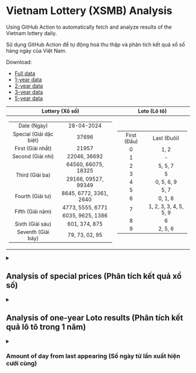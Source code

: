 # Vietnam Lottery (XSMB) Analysis

Using GitHub Action to automatically fetch and analyze results of the Vietnam lottery daily.

Sử dụng GitHub Action để tự động hoá thu thập và phân tích kết quả xổ số hàng ngày của Việt Nam.

Download:

* [Full data](https://raw.githubusercontent.com/khiemdoan/vietnam-lottery-xsmb-analysis/main/results/xsmb.csv)
* [1-year data](https://raw.githubusercontent.com/khiemdoan/vietnam-lottery-xsmb-analysis/main/results/xsmb_1_year.csv)
* [2-year data](https://raw.githubusercontent.com/khiemdoan/vietnam-lottery-xsmb-analysis/main/results/xsmb_2_year.csv)
* [3-year data](https://raw.githubusercontent.com/khiemdoan/vietnam-lottery-xsmb-analysis/main/results/xsmb_3_year.csv)
* [5-year data](https://raw.githubusercontent.com/khiemdoan/vietnam-lottery-xsmb-analysis/main/results/xsmb_5_year.csv)

| Lottery (Xổ số) | Loto (Lô tô) |
| :------------: | :----------: |
| <table><tr><td>Date (Ngày)</td><td>28-04-2024</td></tr><tr><td>Special (Giải dặc biệt)</td><td>37696</td></tr><tr><td>First (Giải nhất)</td><td>21957</td></tr><tr><td>Second (Giải nhì)</td><td>22046, 36692</td></tr><tr><td rowspan="2">Third (Giải ba)</td><td>64560, 66075, 18325</td></tr><tr><td>29166, 09527, 99349</td></tr><tr><td>Fourth (Giải tư)</td><td>8645, 6772, 3361, 2640</td></tr><tr><td rowspan="2">Fifth (Giải năm)</td><td>4773, 5555, 6771</td></tr><tr><td>6035, 9625, 1386</td></tr><tr><td>Sixth (Giải sáu)</td><td>601, 374, 875</td></tr><tr><td>Seventh (Giải bảy)</td><td>79, 73, 02, 95</td></tr></table> | <table><tr><td>First (Đầu)</td><td>Last (Đuôi)</td></tr><tr><td>0</td><td>1, 2</td></tr><tr><td>1</td><td>-</td></tr><tr><td>2</td><td>5, 5, 7</td></tr><tr><td>3</td><td>5</td></tr><tr><td>4</td><td>0, 5, 6, 9</td></tr><tr><td>5</td><td>5, 7</td></tr><tr><td>6</td><td>0, 1, 6</td></tr><tr><td>7</td><td>1, 2, 3, 3, 4, 5, 5, 9</td></tr><tr><td>8</td><td>6</td></tr><tr><td>9</td><td>2, 5, 6</td></tr></table> |

<details>
  <summary><h2>Analysis of special prices (Phân tích kết quả xổ số)</h2></summary>
  <h3>Amount of day from last appearing (Số ngày từ lần xuất hiện cuối cùng)</h3>

  ![Delta](images/special_delta.jpg)

  <h3>Top 10 amount of day from last appearing (Top 10 số lâu chưa xuất hiện)</h3>

  ![Delta top 10](images/special_delta_top_10.jpg)
</details>

<details>
  <summary><h2>Analysis of one-year Loto results (Phân tích kết quả lô tô trong 1 năm)</h2></summary>

  Max: 130. Min: 73.

  Mean: 97.74. Standard deviation: 9.87.

  <h3>Detail (Chi tiết)</h3>

  ![Detail](images/heatmap.jpg)

  <h3>Top 10</h3>

  ![Top 10](images/top-10.jpg)

  <h3>Distribution (Phân bổ)</h3>

  ![Distribution](images/distribution.jpg)
</details>

<details>
  <summary><h3>Amount of day from last appearing (Số ngày từ lần xuất hiện cưới cùng)</h2></summary>

  ![Delta](images/delta.jpg)

  <h3>Top 10 amount of day from last appearing (Top 10 số lâu chưa xuất hiện)</h3>

  ![Delta top 10](images/delta_top_10.jpg)
</details>